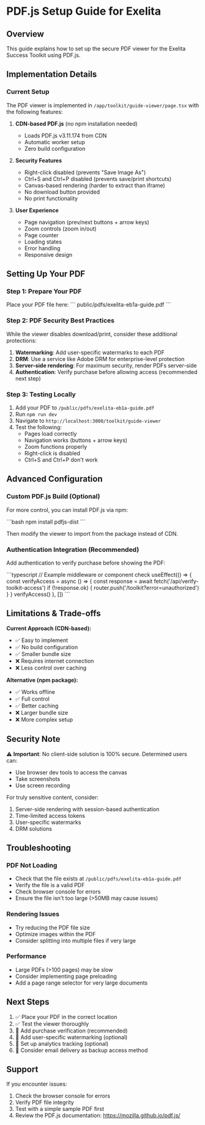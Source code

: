# PDF.js Setup Guide for Exelita

## Overview
This guide explains how to set up the secure PDF viewer for the Exelita Success Toolkit using PDF.js.

## Implementation Details

### Current Setup
The PDF viewer is implemented in `/app/toolkit/guide-viewer/page.tsx` with the following features:

1. **CDN-based PDF.js** (no npm installation needed)
   - Loads PDF.js v3.11.174 from CDN
   - Automatic worker setup
   - Zero build configuration

2. **Security Features**
   - Right-click disabled (prevents "Save Image As")
   - Ctrl+S and Ctrl+P disabled (prevents save/print shortcuts)
   - Canvas-based rendering (harder to extract than iframe)
   - No download button provided
   - No print functionality

3. **User Experience**
   - Page navigation (prev/next buttons + arrow keys)
   - Zoom controls (zoom in/out)
   - Page counter
   - Loading states
   - Error handling
   - Responsive design

## Setting Up Your PDF

### Step 1: Prepare Your PDF
Place your PDF file here:
\`\`\`
public/pdfs/exelita-eb1a-guide.pdf
\`\`\`

### Step 2: PDF Security Best Practices

While the viewer disables download/print, consider these additional protections:

1. **Watermarking**: Add user-specific watermarks to each PDF
2. **DRM**: Use a service like Adobe DRM for enterprise-level protection
3. **Server-side rendering**: For maximum security, render PDFs server-side
4. **Authentication**: Verify purchase before allowing access (recommended next step)

### Step 3: Testing Locally

1. Add your PDF to `/public/pdfs/exelita-eb1a-guide.pdf`
2. Run `npm run dev`
3. Navigate to `http://localhost:3000/toolkit/guide-viewer`
4. Test the following:
   - Pages load correctly
   - Navigation works (buttons + arrow keys)
   - Zoom functions properly
   - Right-click is disabled
   - Ctrl+S and Ctrl+P don't work

## Advanced Configuration

### Custom PDF.js Build (Optional)
For more control, you can install PDF.js via npm:

\`\`\`bash
npm install pdfjs-dist
\`\`\`

Then modify the viewer to import from the package instead of CDN.

### Authentication Integration (Recommended)

Add authentication to verify purchase before showing the PDF:

\`\`\`typescript
// Example middleware or component check
useEffect(() => {
  const verifyAccess = async () => {
    const response = await fetch('/api/verify-toolkit-access')
    if (!response.ok) {
      router.push('/toolkit?error=unauthorized')
    }
  }
  verifyAccess()
}, [])
\`\`\`

## Limitations & Trade-offs

**Current Approach (CDN-based):**
- ✅ Easy to implement
- ✅ No build configuration
- ✅ Smaller bundle size
- ❌ Requires internet connection
- ❌ Less control over caching

**Alternative (npm package):**
- ✅ Works offline
- ✅ Full control
- ✅ Better caching
- ❌ Larger bundle size
- ❌ More complex setup

## Security Note

⚠️ **Important**: No client-side solution is 100% secure. Determined users can:
- Use browser dev tools to access the canvas
- Take screenshots
- Use screen recording

For truly sensitive content, consider:
1. Server-side rendering with session-based authentication
2. Time-limited access tokens
3. User-specific watermarks
4. DRM solutions

## Troubleshooting

### PDF Not Loading
- Check that the file exists at `/public/pdfs/exelita-eb1a-guide.pdf`
- Verify the file is a valid PDF
- Check browser console for errors
- Ensure the file isn't too large (>50MB may cause issues)

### Rendering Issues
- Try reducing the PDF file size
- Optimize images within the PDF
- Consider splitting into multiple files if very large

### Performance
- Large PDFs (>100 pages) may be slow
- Consider implementing page preloading
- Add a page range selector for very large documents

## Next Steps

1. ✅ Place your PDF in the correct location
2. ✅ Test the viewer thoroughly
3. 🔲 Add purchase verification (recommended)
4. 🔲 Add user-specific watermarking (optional)
5. 🔲 Set up analytics tracking (optional)
6. 🔲 Consider email delivery as backup access method

## Support

If you encounter issues:
1. Check the browser console for errors
2. Verify PDF file integrity
3. Test with a simple sample PDF first
4. Review the PDF.js documentation: https://mozilla.github.io/pdf.js/
